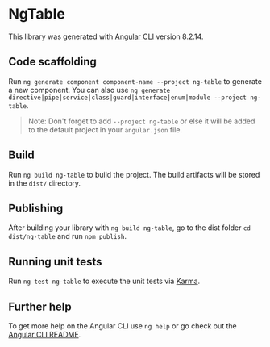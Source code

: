 # NgTable

This library was generated with [Angular CLI](https://github.com/angular/angular-cli) version 8.2.14.

## Code scaffolding

Run `ng generate component component-name --project ng-table` to generate a new component. You can also use `ng generate directive|pipe|service|class|guard|interface|enum|module --project ng-table`.
> Note: Don't forget to add `--project ng-table` or else it will be added to the default project in your `angular.json` file. 

## Build

Run `ng build ng-table` to build the project. The build artifacts will be stored in the `dist/` directory.

## Publishing

After building your library with `ng build ng-table`, go to the dist folder `cd dist/ng-table` and run `npm publish`.

## Running unit tests

Run `ng test ng-table` to execute the unit tests via [Karma](https://karma-runner.github.io).

## Further help

To get more help on the Angular CLI use `ng help` or go check out the [Angular CLI README](https://github.com/angular/angular-cli/blob/master/README.md).
